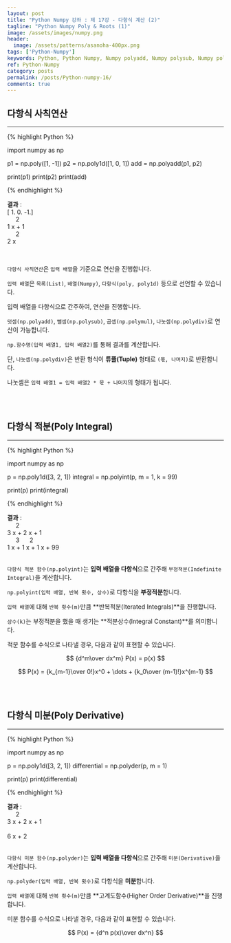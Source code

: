 ```yaml
---
layout: post
title: "Python Numpy 강좌 : 제 17강 - 다항식 계산 (2)"
tagline: "Python Numpy Poly & Roots (1)"
image: /assets/images/numpy.png
header:
  image: /assets/patterns/asanoha-400px.png
tags: ['Python-Numpy']
keywords: Python, Python Numpy, Numpy polyadd, Numpy polysub, Numpy polymul, Numpy polydiv
ref: Python-Numpy
category: posts
permalink: /posts/Python-numpy-16/
comments: true
---
```


## 다항식 사칙연산 ##
----------

{% highlight Python %}

import numpy as np

p1 = np.poly([1, -1])
p2 = np.poly1d([1, 0, 1])
add = np.polyadd(p1, p2)

print(p1)
print(p2)
print(add)

{% endhighlight %}

**결과**
:    
[ 1.  0. -1.]<br>
&nbsp;&nbsp;&nbsp;&nbsp;&nbsp;2<br>
1 x + 1<br>
&nbsp;&nbsp;&nbsp;&nbsp;&nbsp;2<br>
2 x<br>

<br>

`다항식 사칙연산`은 `입력 배열`을 기준으로 연산을 진행합니다.

`입력 배열`은 `목록(List)`, `배열(Numpy)`, `다항식(poly, poly1d)` 등으로 선언할 수 있습니다.

입력 배열을 다항식으로 간주하여, 연산을 진행합니다.

`덧셈(np.polyadd)`, `뺄셈(np.polysub)`, `곱셉(np.polymul)`, `나눗셈(np.polydiv)`로 연산이 가능합니다.

`np.함수명(입력 배열1, 입력 배열2)`를 통해 결과를 계산합니다.

단, `나눗셈(np.polydiv)`은 반환 형식이 **튜플(Tuple)** 형태로 `(몫, 나머지)`로 반환합니다.

나눗셈은 `입력 배열1 = 입력 배열2 * 몫 + 나머지`의 형태가 됩니다.

<br>
<br>

## 다항식 적분(Poly Integral) ##
----------

{% highlight Python %}

import numpy as np

p = np.poly1d([3, 2, 1])
integral = np.polyint(p, m = 1, k = 99)

print(p)
print(integral)

{% endhighlight %}

**결과**
:    
&nbsp;&nbsp;&nbsp;&nbsp;&nbsp;2<br>
3 x + 2 x + 1<br>
&nbsp;&nbsp;&nbsp;&nbsp;&nbsp;3&nbsp;&nbsp;&nbsp;&nbsp;&nbsp;&nbsp;2<br>
1 x + 1 x + 1 x + 99<br>
<br>

`다항식 적분 함수(np.polyint)`는 **입력 배열을 다항식**으로 간주해 `부정적분(Indefinite Integral)`을 계산합니다.

`np.polyint(입력 배열, 반복 횟수, 상수)`로 다항식을 **부정적분**합니다.

`입력 배열`에 대해 `반복 횟수(m)`만큼 **반복적분(Iterated Integrals)**을 진행합니다.

`상수(k)`는 부정적분을 했을 때 생기는 **적분상수(Integral Constant)**를 의미합니다.

적분 함수를 수식으로 나타낼 경우, 다음과 같이 표현할 수 있습니다.

$$ {d^m\over dx^m} P(x) = p(x) $$

$$ P(x) = {k_{m-1}\over 0!}x^0 + \dots + {k_0\over (m-1)!}x^{m-1} $$

<br>
<br>

## 다항식 미분(Poly Derivative) ##
----------

{% highlight Python %}

import numpy as np

p = np.poly1d([3, 2, 1])
differential = np.polyder(p, m = 1)

print(p)
print(differential)

{% endhighlight %}

**결과**
:    
&nbsp;&nbsp;&nbsp;&nbsp;&nbsp;2<br>
3 x + 2 x + 1<br>
<br>
6 x + 2<br>
<br>

`다항식 미분 함수(np.polyder)`는 **입력 배열을 다항식**으로 간주해 `미분(Derivative)`을 계산합니다.

`np.polyder(입력 배열, 반복 횟수)`로 다항식을 **미분**합니다.

`입력 배열`에 대해 `반복 횟수(m)`만큼 **고계도함수(Higher Order Derivative)**을 진행합니다.

미분 함수를 수식으로 나타낼 경우, 다음과 같이 표현할 수 있습니다.

$$ P(x) = {d^n p(x)\over dx^n} $$

<br>
<br>
